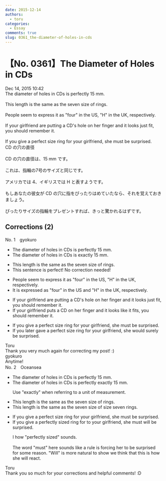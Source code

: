 ```yaml
---
date: 2015-12-14
authors:
  - toru
categories:
  - Essay
comments: true
slug: 0361_the-diameter-of-holes-in-cds
---
```


# 【No. 0361】The Diameter of Holes in CDs
<div class="date">Dec 14, 2015 10:42</div>
<div id="post"><div id="body_show_ori">
The diameter of holes in CDs is perfectly 15 mm.<br/><br/>This length is the same as the seven size of rings.<br/><br/>People seem to express it as "four" in the US, "H" in the UK, respectively.<br/><br/>If your girlfriend are putting a CD's hole on her finger and it looks just fit, you should remember it.<br/><br/>If you give a perfect size ring for your girlfriend, she must be surprised.
</div></div>

<!-- more -->

<div id="post_ja"><div id="body_show_mo">
CD の穴の直径<br/><br/>CD の穴の直径は、15 mm です。<br/><br/>これは、指輪の7号のサイズと同じです。<br/><br/>アメリカでは 4、イギリスでは H と表すようです。<br/><br/>もしあなたの彼女が CD の穴に指をぴったりはめていたなら、それを覚えておきましょう。<br/><br/>ぴったりサイズの指輪をプレゼントすれば、きっと驚かれるはずです。
</div></div>

## Corrections (2)
<div id="block"><div class="first_name"> No. 1　<span class="just_name">gyokuro</span></div><div id="block2">
<ul class="correction_field">
<li class="incorrect">The diameter of holes in CDs is perfectly 15 mm.</li>
<li class="corrected correct">
The diameter of holes in CDs is <span class="f_blue">exactly </span>15 mm.
</li>
</ul>
<ul class="correction_field">
<li class="incorrect">This length is the same as the seven size of rings.</li>
<li class="corrected perfect">This sentence is perfect! No correction needed!</li>
</ul>
<ul class="correction_field">
<li class="incorrect">People seem to express it as "four" in the US, "H" in the UK, respectively.</li>
<li class="corrected correct">
<span class="f_blue">It is expressed</span> as "four" in the US <span class="f_blue">and </span>"H" in the UK, respectively.
</li>
</ul>
<ul class="correction_field">
<li class="incorrect">If your girlfriend are putting a CD's hole on her finger and it looks just fit, you should remember it.</li>
<li class="corrected correct">
If your girlfriend <span class="f_blue">puts </span>a CD on her finger and it looks <span class="f_red">like it fits</span>, you should remember it.
</li>
</ul>
<ul class="correction_field">
<li class="incorrect">If you give a perfect size ring for your girlfriend, she must be surprised.</li>
<li class="corrected correct">
If you <span class="f_blue">later gave </span>a perfect size ring for your girlfriend, she <span class="f_blue">would surely </span>be surprised.
</li>
</ul>
</div><div class="name"><span class="just_name">Toru</span><br>
Thank you very much again for correcting my post! :)
</div>
<div class="name"><span class="just_name">gyokuro</span><br>
Anytime!
</div>
</div>
<div id="block"><div class="first_name"> No. 2　<span class="just_name">Oceansea</span></div><div id="block2">
<ul class="correction_field">
<li class="incorrect">The diameter of holes in CDs is perfectly 15 mm.</li>
<li class="corrected correct">
The diameter of holes in CDs is <span class="f_gray"><span class="sline">perfectly</span></span> <span class="f_blue">exactly</span> 15 mm.
<p class="correction_comment">Use "exactly" when referring to a unit of measurement.</p>
</li>
</ul>
<ul class="correction_field">
<li class="incorrect">This length is the same as the seven size of rings.</li>
<li class="corrected correct">
This length is the same as<span class="sline"><span class="f_gray"> the seven size of</span></span><span class="f_gray"></span> <span class="f_red">size seven</span> rings.
</li>
</ul>
<ul class="correction_field">
<li class="incorrect">If you give a perfect size ring for your girlfriend, she must be surprised.</li>
<li class="corrected correct">
If you give a perfect<span class="f_red">ly</span> size<span class="f_red">d</span> ring <span class="f_gray"><span class="sline">for</span></span> <span class="f_red">to</span> your girlfriend, she <span class="f_gray"><span class="sline">must</span></span> <span class="f_blue">will</span> be surprised.
<p class="correction_comment">I how "perfectly sized" sounds.<br/><br/>The word "must" here sounds like a rule is forcing her to be surprised for some reason. "Will" is more natural to show  we think that this is how she will react.</p>
</li>
</ul>
</div><div class="name"><span class="just_name">Toru</span><br>
Thank you so much for your corrections and helpful comments! :D
</div>
</div>
